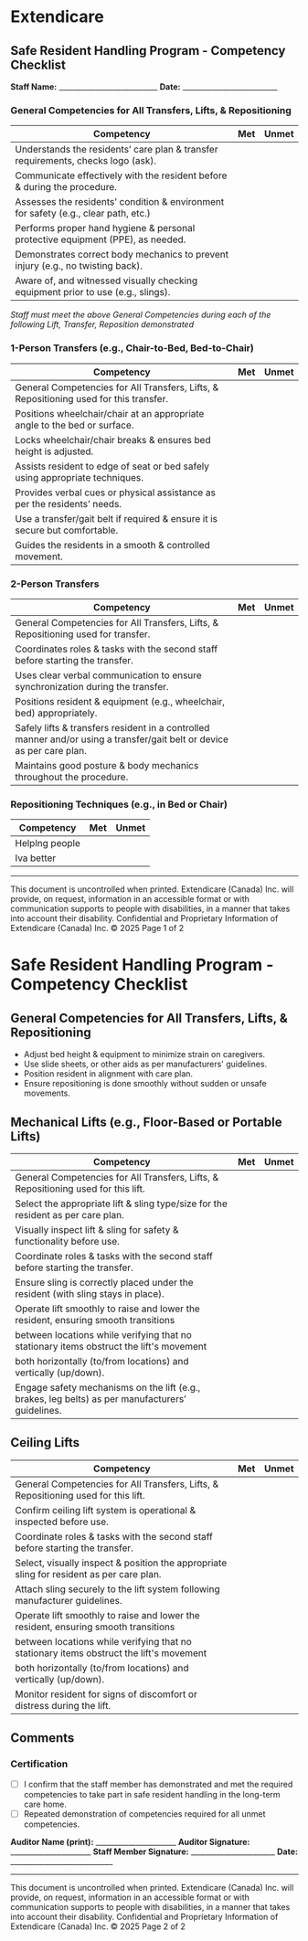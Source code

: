 # Extendicare
## Safe Resident Handling Program - Competency Checklist

**Staff Name:** ___________________________
**Date:** __________________________

### General Competencies for All Transfers, Lifts, & Repositioning
| Competency                                                                 | Met | Unmet |
|---------------------------------------------------------------------------|-----|-------|
| Understands the residents’ care plan & transfer requirements, checks logo (ask). |     |       |
| Communicate effectively with the resident before & during the procedure. |     |       |
| Assesses the residents’ condition & environment for safety (e.g., clear path, etc.) |     |       |
| Performs proper hand hygiene & personal protective equipment (PPE), as needed. |     |       |
| Demonstrates correct body mechanics to prevent injury (e.g., no twisting back). |     |       |
| Aware of, and witnessed visually checking equipment prior to use (e.g., slings). |     |       |

*Staff must meet the above General Competencies during each of the following Lift, Transfer, Reposition demonstrated*

### 1-Person Transfers (e.g., Chair-to-Bed, Bed-to-Chair)
| Competency                                                                 | Met | Unmet |
|---------------------------------------------------------------------------|-----|-------|
| General Competencies for All Transfers, Lifts, & Repositioning used for this transfer. |     |       |
| Positions wheelchair/chair at an appropriate angle to the bed or surface. |     |       |
| Locks wheelchair/chair breaks & ensures bed height is adjusted.           |     |       |
| Assists resident to edge of seat or bed safely using appropriate techniques. |     |       |
| Provides verbal cues or physical assistance as per the residents’ needs.   |     |       |
| Use a transfer/gait belt if required & ensure it is secure but comfortable. |     |       |
| Guides the residents in a smooth & controlled movement.                    |     |       |

### 2-Person Transfers
| Competency                                                                 | Met | Unmet |
|---------------------------------------------------------------------------|-----|-------|
| General Competencies for All Transfers, Lifts, & Repositioning used for transfer. |     |       |
| Coordinates roles & tasks with the second staff before starting the transfer. |     |       |
| Uses clear verbal communication to ensure synchronization during the transfer. |     |       |
| Positions resident & equipment (e.g., wheelchair, bed) appropriately.     |     |       |
| Safely lifts & transfers resident in a controlled manner and/or using a transfer/gait belt or device as per care plan. |     |       |
| Maintains good posture & body mechanics throughout the procedure.         |     |       |

### Repositioning Techniques (e.g., in Bed or Chair)
| Competency                                                                 | Met | Unmet |
|---------------------------------------------------------------------------|-----|-------|
| Helplng people                                                            |     |       |
| Iva better                                                                |     |       |

----

This document is uncontrolled when printed.
Extendicare (Canada) Inc. will provide, on request, information in an accessible format or with communication supports to people with disabilities, in a manner that takes into account their disability.
Confidential and Proprietary Information of Extendicare (Canada) Inc. © 2025
Page 1 of 2

# Safe Resident Handling Program - Competency Checklist

## General Competencies for All Transfers, Lifts, & Repositioning
- Adjust bed height & equipment to minimize strain on caregivers.
- Use slide sheets, or other aids as per manufacturers' guidelines.
- Position resident in alignment with care plan.
- Ensure repositioning is done smoothly without sudden or unsafe movements.

## Mechanical Lifts (e.g., Floor-Based or Portable Lifts)

| Competency                                                                                     | Met | Unmet |
|------------------------------------------------------------------------------------------------|-----|-------|
| General Competencies for All Transfers, Lifts, & Repositioning used for this lift.           |     |       |
| Select the appropriate lift & sling type/size for the resident as per care plan.             |     |       |
| Visually inspect lift & sling for safety & functionality before use.                          |     |       |
| Coordinate roles & tasks with the second staff before starting the transfer.                 |     |       |
| Ensure sling is correctly placed under the resident (with sling stays in place).              |     |       |
| Operate lift smoothly to raise and lower the resident, ensuring smooth transitions            |     |       |
| between locations while verifying that no stationary items obstruct the lift's movement       |     |       |
| both horizontally (to/from locations) and vertically (up/down).                               |     |       |
| Engage safety mechanisms on the lift (e.g., brakes, leg belts) as per manufacturers’ guidelines.|     |       |

## Ceiling Lifts

| Competency                                                                                     | Met | Unmet |
|------------------------------------------------------------------------------------------------|-----|-------|
| General Competencies for All Transfers, Lifts, & Repositioning used for this lift.           |     |       |
| Confirm ceiling lift system is operational & inspected before use.                            |     |       |
| Coordinate roles & tasks with the second staff before starting the transfer.                 |     |       |
| Select, visually inspect & position the appropriate sling for resident as per care plan.     |     |       |
| Attach sling securely to the lift system following manufacturer guidelines.                    |     |       |
| Operate lift smoothly to raise and lower the resident, ensuring smooth transitions            |     |       |
| between locations while verifying that no stationary items obstruct the lift's movement       |     |       |
| both horizontally (to/from locations) and vertically (up/down).                               |     |       |
| Monitor resident for signs of discomfort or distress during the lift.                         |     |       |

## Comments

### Certification
- [ ] I confirm that the staff member has demonstrated and met the required competencies to take part in safe resident handling in the long-term care home.
- [ ] Repeated demonstration of competencies required for all unmet competencies.

**Auditor Name (print):** ______________________
**Auditor Signature:** ______________________
**Staff Member Signature:** _______________________
**Date:** ____________________________

----

This document is uncontrolled when printed.
Extendicare (Canada) Inc. will provide, on request, information in an accessible format or with communication supports to people with disabilities, in a manner that takes into account their disability.
Confidential and Proprietary Information of Extendicare (Canada) Inc. © 2025
Page 2 of 2